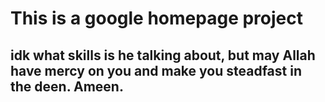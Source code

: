 # This is a google homepage project
## idk what skills is he talking about, but may Allah have mercy on you and make you steadfast in the deen. Ameen.
